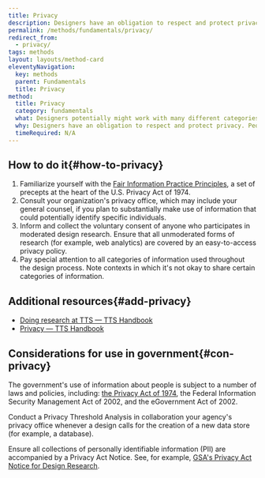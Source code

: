 ```yaml
---
title: Privacy
description: Designers have an obligation to respect and protect privacy.
permalink: /methods/fundamentals/privacy/
redirect_from:
  - privacy/
tags: methods
layout: layouts/method-card
eleventyNavigation:
  key: methods
  parent: Fundamentals
  title: Privacy
method:
  title: Privacy
  category: fundamentals
  what: Designers potentially might work with many different categories of information, across a number of different contexts. You have an obligation to steward information in a way that respects privacy.
  why: Designers have an obligation to respect and protect privacy. People will not honestly participate in design processes, nor make use of products and services, they do not trust.
  timeRequired: N/A
---
```


## How to do it{#how-to-privacy}

  1. Familiarize yourself with the [Fair Information Practice Principles](https://www.fpc.gov/resources/fipps/), a set of precepts at the heart of the U.S. Privacy Act of 1974.
  1. Consult your organization's privacy office, which may include your general counsel, if you plan to substantially make use of information that could potentially identify specific individuals.
  1. Inform and collect the voluntary consent of anyone who participates in moderated design research. Ensure that all unmoderated forms of research (for example, web analytics) are covered by an easy-to-access privacy policy.
  1. Pay special attention to all categories of information used throughout the design process. Note contexts in which it's not okay to share certain categories of information.

<section class="method--section method--section--additional-resources" markdown="1">

## Additional resources{#add-privacy}

- [Doing research at TTS — TTS Handbook](https://handbook.18f.gov/research-guidelines/)
- [Privacy — TTS Handbook](https://handbook.tts.gsa.gov/launching-software/privacy)
</section>

<section class="method--section method--section--government-considerations" markdown="1" >

## Considerations for use in government{#con-privacy}

The government's use of information about people is subject to a number of laws and policies, including: <a href="https://www.justice.gov/opcl/overview-privacy-act-1974-2020-edition" class="usa-link">the Privacy Act of 1974</a>, the Federal Information Security Management Act of 2002, and the eGovernment Act of 2002.

Conduct a Privacy Threshold Analysis in collaboration your agency's privacy office whenever a design calls for the creation of a new data store (for example, a database).

Ensure all collections of personally identifiable information (PII) are accompanied by a Privacy Act Notice. See, for example, <a href="https://www.gsa.gov/portal/content/162010" class="usa-link">GSA's Privacy Act Notice for Design Research</a>.
</section>
